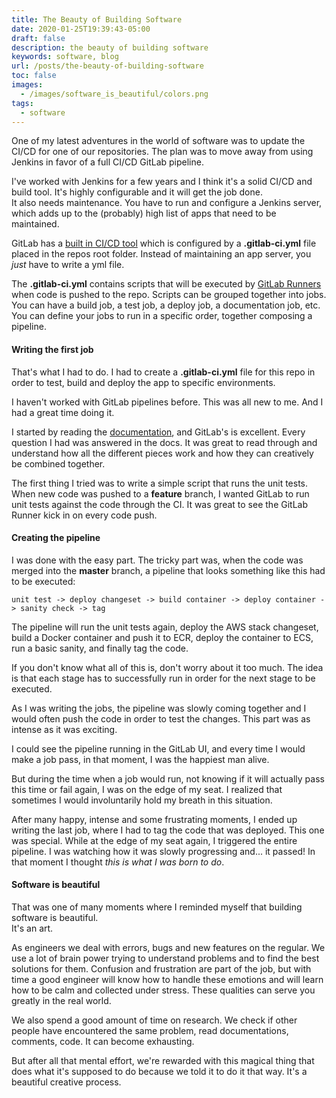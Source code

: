 ```yaml
---
title: The Beauty of Building Software
date: 2020-01-25T19:39:43-05:00
draft: false
description: the beauty of building software
keywords: software, blog
url: /posts/the-beauty-of-building-software
toc: false
images:
  - /images/software_is_beautiful/colors.png
tags:
  - software
---
```


One of my latest adventures in the world of software was to update the CI/CD for one of our repositories. The plan was to move away from using Jenkins in favor of a full CI/CD GitLab pipeline.

I've worked with Jenkins for a few years and I think it's a solid CI/CD and build tool. It's highly configurable and it will get the job done.  
It also needs maintenance. You have to run and configure a Jenkins server, which adds up to the (probably) high list of apps that need to be maintained.

GitLab has a [built in CI/CD tool](https://docs.gitlab.com/ee/ci/) which is configured by a **.gitlab-ci.yml** file placed in the repos root folder. Instead of maintaining an app server, you *just* have to write a yml file.

The **.gitlab-ci.yml** contains scripts that will be executed by [GitLab Runners](https://docs.gitlab.com/runner/) when code is pushed to the repo. Scripts can be grouped together into jobs. You can have a build job, a test job, a deploy job, a documentation job, etc. You can define your jobs to run in a specific order, together composing a pipeline.

#### Writing the first job

That's what I had to do. I had to create a **.gitlab-ci.yml** file for this repo in order to test, build and deploy the app to specific environments.

I haven't worked with GitLab pipelines before. This was all new to me. And I had a great time doing it.

I started by reading the [documentation](https://docs.gitlab.com/ee/ci/yaml/), and GitLab's is excellent. Every question I had was answered in the docs. It was great to read through and understand how all the different pieces work and how they can creatively be combined together.

The first thing I tried was to write a simple script that runs the unit tests. When new code was pushed to a **feature** branch, I wanted GitLab to run unit tests against the code through the CI. It was great to see the GitLab Runner kick in on every code push.

#### Creating the pipeline

I was done with the easy part. The tricky part was, when the code was merged into the **master** branch, a pipeline that looks something like this had to be executed:

```
unit test -> deploy changeset -> build container -> deploy container -> sanity check -> tag
```

The pipeline will run the unit tests again, deploy the AWS stack changeset, build a Docker container and push it to ECR, deploy the container to ECS, run a basic sanity, and finally tag the code.

If you don't know what all of this is, don't worry about it too much. The idea is that each stage has to successfully run in order for the next stage to be executed.

As I was writing the jobs, the pipeline was slowly coming together and I would often push the code in order to test the changes. This part was as intense as it was exciting.

I could see the pipeline running in the GitLab UI, and every time I would make a job pass, in that moment, I was the happiest man alive.

But during the time when a job would run, not knowing if it will actually pass this time or fail again, I was on the edge of my seat. I realized that sometimes I would involuntarily hold my breath in this situation.

After many happy, intense and some frustrating moments, I ended up writing the last job, where I had to tag the code that was deployed. This one was special. While at the edge of my seat again, I triggered the entire pipeline. I was watching how it was slowly progressing and... it passed! In that moment I thought *this is what I was born to do*.

#### Software is beautiful

That was one of many moments where I reminded myself that building software is beautiful.  
It's an art. 

As engineers we deal with errors, bugs and new features on the regular. We use a lot of brain power trying to understand problems and to find the best solutions for them. Confusion and frustration are part of the job, but with time a good engineer will know how to handle these emotions and will learn how to be calm and collected under stress. These qualities can serve you greatly in the real world.

We also spend a good amount of time on research. We check if other people have encountered the same problem, read documentations, comments, code. It can become exhausting.

But after all that mental effort, we're rewarded with this magical thing that does what it's supposed to do because we told it to do it that way. It's a beautiful creative process.
